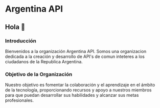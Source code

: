 # Argentina API

## Hola 👋

### Introducción

Bienvenidos a la organización Argentina API. Somos una organizacion dedicada a la creación y desarrollo de API's de comun inteteres a los ciudadanos de la Republica Argentina.

### Objetivo de la Organización

Nuestro objetivo es fomentar la colaboración y el aprendizaje en el ámbito de la tecnología, proporcionando recursos y apoyo a nuestros miembros para que puedan desarrollar sus habilidades y alcanzar sus metas profesionales.